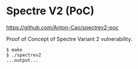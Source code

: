 # Spectre V2 (PoC)

https://github.com/Anton-Cao/spectrev2-poc

Proof of Concept of Spectre Variant 2 vulnerability.

```
$ make
$ ./spectrev2
...output...
```
